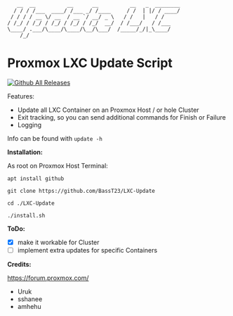 ```
   __  __          __      __          __   _  ________
  / / / /___  ____/ /___ _/ /____     / /  | |/ / ____/
 / / / / __ \/ __  / __ `/ __/ _ \   / /   |   / /
/ /_/ / /_/ / /_/ / /_/ / /_/  __/  / /___/   / /___
\____/ .___/\____/\____/\__/\___/  /_____/_/|_\____/
    /_/
```


**Proxmox LXC Update Script**
=============================
[![Github All Releases](https://img.shields.io/github/downloads/BassT23/LXC-Update/total.svg)]()

Features:
- Update all LXC Container on an Proxmox Host / or hole Cluster
- Exit tracking, so you can send additional commands for Finish or Failure 
- Logging

Info can be found with `update -h`

**Installation:**

As root on Proxmox Host Terminal:
```
apt install github
```
```
git clone https://github.com/BassT23/LXC-Update
```
```
cd ./LXC-Update
```
```
./install.sh
```

**ToDo:**

- [x] make it workable for Cluster
- [ ] implement extra updates for specific Containers

**Credits:**

https://forum.proxmox.com/
- Uruk
- sshanee
- amhehu
